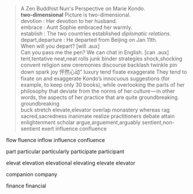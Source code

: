 > A Zen Buddhist Nun's Perspective on Marie Kondo.     
> **two-dimensional** Picture is two-dimensional.    
> devotion : Her devotion to her husband.     
> embrace : Aunt Sophie embraced her warmly.    
> establish : The two countries established *diplomatic relations*.      
> depart,departure : He departed from Beijing on Jan 11th.     
> When will you depart?    [will .aux]      
> Can you pass me the pen? We can chat in English.  [can .aux]    
> tent,tentative 
> neat,neat rolls
> junk
> binder
> strategies
> shock,shocking 
> convent 
> religion
> sew
> ceremonies
> discourse
> backlash
> twinkle
> pin down
> spark joy 怦然心动”
> luxury
> tend
> fixate
> exaggerate 
> They tend to fixate on and exaggerate Kondo’s innocuous suggestions (for example, to keep only 30 books), while overlooking the parts of her philosophy that deviate from the norms of her culture — in other words, the aspects of her practice that are quite groundbreaking.
> groundbreaking   
> buck 
> stretch 
> elevate,elevator 
> overlap
> monastery
> whereas
> rag
> sacred,sacredness
> inanimate
> realize
> practitioners
> debate 
> attain 
> enlightenment
> scholar
> argue,arguement,arguably 
> sentient,non-sentient
> exert
> influence
> confluence


flow
fluence
inflow
influence
confluence

part
particular
particularly
participate
participant

elevat
elevation
elevational
elevating
elevate
elevator

companion
company

finance
financial